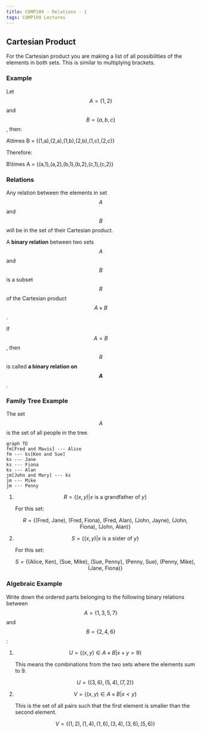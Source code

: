 ```yaml
---
title: COMP109 - Relations - 1
tags: COMP109 Lectures
---
```

## Cartesian Product
For the Cartesian product you are making a list of all possibilities of the elements in both sets. This is similar to multiplying brackets.

### Example
Let $$A=\{1,2\}$$ and $$B=\{a,b,c\}$$, then:

$$$$A\times B = \{(1,a),(2,a),(1,b),(2,b),(1,c),(2,c)\}$$$$

Therefore:

$$$$B\times A = \{(a,1),(a,2),(b,1),(b,2),(c,1),(c,2)\}$$$$

### Relations
Any relation between the elements in set $$A$$ and $$B$$ will be in the set of their Cartesian product.

A **binary relation** between two sets $$A$$ and $$B$$ is a subset $$R$$ of the Cartesian product $$A\times B$$.

If $$A=B$$, then $$R$$ is called **a binary relation on $$A$$**.

### Family Tree Example
The set $$A$$ is the set of all people in the tree.

```mermaid
graph TD
fm[Fred and Mavis] --- Alice
fm --- ks[Ken and Sue]
ks --- Jane
ks --- Fiona
ks --- Alan
jm[John and Mary] --- ks
jm --- Mike
jm --- Penny
```

1. $$R=\{(x,y)\vert x\text{ is a grandfather of } y\}$$

	For this set:

	$$R=\{\text{(Fred, Jane), (Fred, Fiona), (Fred, Alan), (John, Jayne), (John, Fiona), (John, Alan)}\}$$

2. $$S=\{(x,y)\vert x\text{ is a sister of } y\}$$

	For this set:

	$$S=\{\text{(Alice, Ken), (Sue, Mike), (Sue, Penny), (Penny, Sue), (Penny, Mike), (Jane, Fiona)}\}$$

### Algebraic Example
Write down the ordered parts belonging to the following binary relations between $$A=\{1,3,5,7\}$$ and $$B=\{2,4,6\}$$:

1. $$U=\{(x,y)\in A\times B \vert x + y = 9\}$$

	This means the combinations from the two sets where the elements sum to 9.

	$$U=\{(3,6),(5,4),(7,2)\}$$

2. $$V=\{(x,y)\in A\times B \vert x < y \}$$

	This is the set of all pairs such that the first element is smaller than the second element.

	$$V=\{(1,2),(1,4),(1,6),(3,4),(3,6),(5,6)\}$$
